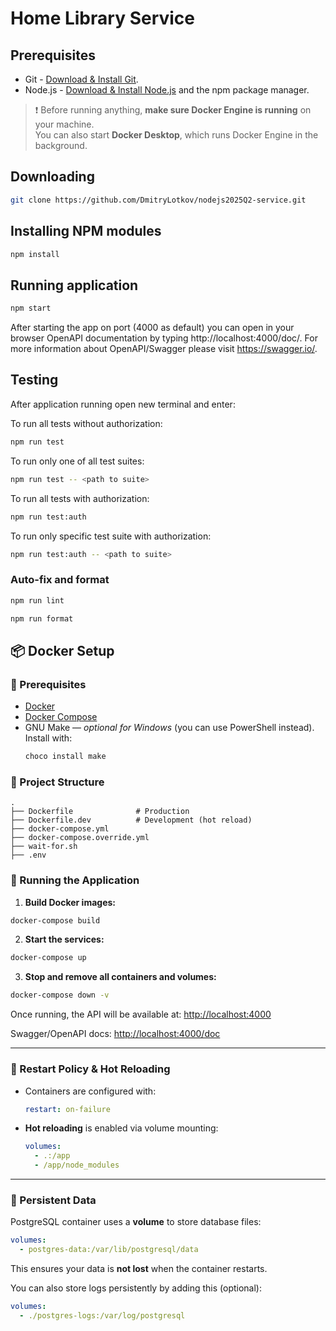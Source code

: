# Home Library Service

## Prerequisites

- Git - [Download & Install Git](https://git-scm.com/downloads).
- Node.js - [Download & Install Node.js](https://nodejs.org/en/download/) and the npm package manager.


> ❗ Before running anything, **make sure Docker Engine is running** on your machine.  
> You can also start **Docker Desktop**, which runs Docker Engine in the background.

## Downloading

```bash
git clone https://github.com/DmitryLotkov/nodejs2025Q2-service.git
```

## Installing NPM modules

```bash
npm install
```

## Running application

```bash
npm start
```

After starting the app on port (4000 as default) you can open
in your browser OpenAPI documentation by typing http://localhost:4000/doc/.
For more information about OpenAPI/Swagger please visit https://swagger.io/.

## Testing

After application running open new terminal and enter:

To run all tests without authorization:

```bash
npm run test
```

To run only one of all test suites:

```bash
npm run test -- <path to suite>
```

To run all tests with authorization:

```bash
npm run test:auth
```

To run only specific test suite with authorization:

```bash
npm run test:auth -- <path to suite>
```

### Auto-fix and format

```bash
npm run lint
```

```bash
npm run format
```

## 📦 Docker Setup

### 🔧 Prerequisites

- [Docker](https://www.docker.com/)
- [Docker Compose](https://docs.docker.com/compose/)
- GNU Make — _optional for Windows_ (you can use PowerShell instead). Install with:  
  ```bash
  choco install make
  ```

### 🧱 Project Structure

```
.
├── Dockerfile              # Production
├── Dockerfile.dev          # Development (hot reload)
├── docker-compose.yml
├── docker-compose.override.yml
├── wait-for.sh
├── .env

```

### 🚀 Running the Application

1. **Build Docker images:**

```bash
docker-compose build
```

2. **Start the services:**

```bash
docker-compose up
```

3. **Stop and remove all containers and volumes:**

```bash
docker-compose down -v
```

Once running, the API will be available at: [http://localhost:4000](http://localhost:4000)

Swagger/OpenAPI docs: [http://localhost:4000/doc](http://localhost:4000/doc)

---

### 🔁 Restart Policy & Hot Reloading

- Containers are configured with:  
  ```yaml
  restart: on-failure
  ```
- **Hot reloading** is enabled via volume mounting:
  ```yaml
  volumes:
    - .:/app
    - /app/node_modules
  ```

---

### 💾 Persistent Data

PostgreSQL container uses a **volume** to store database files:

```yaml
volumes:
  - postgres-data:/var/lib/postgresql/data
```

This ensures your data is **not lost** when the container restarts.

You can also store logs persistently by adding this (optional):

```yaml
volumes:
  - ./postgres-logs:/var/log/postgresql
```

